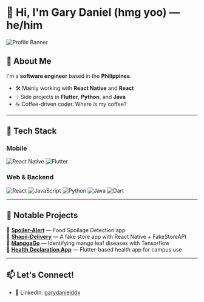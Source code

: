 # 👋 Hi, I'm Gary Daniel (hmg yoo) — he/him

![Profile Banner](https://capsule-render.vercel.app/api?type=waving&color=0:3A3A3A,100:0D1117&height=200&section=header&text=Hey%20there!%20I'm%20Hmgyoo👨🏻‍💻&fontSize=35&fontColor=F2F2F2&animation=twinkling)

## 🧠 About Me

I'm a **software engineer** based in the **Philippines**.

- 🛠️ Mainly working with **React Native** and **React**
- 💡 Side projects in **Flutter**, **Python**, and **Java**
- ☕ Coffee-driven coder. Where *is* my coffee?

---

## 🔧 Tech Stack

### Mobile
![React Native](https://img.shields.io/badge/React_Native-20232A?style=for-the-badge&logo=react&logoColor=61DAFB)
![Flutter](https://img.shields.io/badge/Flutter-02569B?style=for-the-badge&logo=flutter&logoColor=white)

### Web & Backend
![React](https://img.shields.io/badge/React-20232A?style=for-the-badge&logo=react&logoColor=61DAFB)
![JavaScript](https://img.shields.io/badge/JavaScript-F7DF1E?style=for-the-badge&logo=javascript&logoColor=black)
![Python](https://img.shields.io/badge/Python-3776AB?style=for-the-badge&logo=python&logoColor=white)
![Java](https://img.shields.io/badge/Java-ED8B00?style=for-the-badge&logo=java&logoColor=white)
![Dart](https://img.shields.io/badge/Dart-0175C2?style=for-the-badge&logo=dart&logoColor=white)

---

## 🚀 Notable Projects

📌 **[Spoiler-Alert](https://github.com/hmgyoo/Spoiler-Alert)** — Food Spoilage Detection app  
📌 **[Shapii-Delivery](https://github.com/hmgyoo/Shapii-Delivery)** — A fake store app with React Native + FakeStoreAPI  
📌 **[ManggaGo](https://github.com/hmgyoo/ManggaGo)** — Identifying mango leaf diseases with Tensorflow  
📌 **[Health Declaration App](https://github.com/hmgyoo/Health-Declaration-App---PLM)** — Flutter-based health app for campus use

---

## 📫 Let's Connect!

- 💼 LinkedIn: [garydanielddx](https://www.linkedin.com/in/gary-daniel-erno/)

